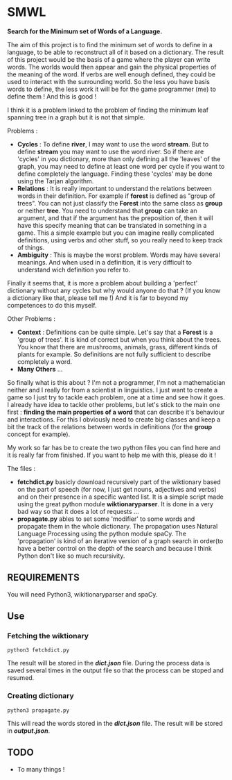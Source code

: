 # SMWL

**Search for the Minimum set of Words of a Language.**

The aim of this project is to find the minimum set of words to define in a language, to be able to reconstruct all of it based on a dictionary. The result of this project would be the basis of a game where the player can write words. The worlds would then appear and gain the physical properties of the meaning of the word. If verbs are well enough defined, they could be used to interact with the surrounding world.
So the less you have basis words to define, the less work it will be for the game programmer (me) to define them ! And this is good !

I think it is a problem linked to the problem of finding the minimum leaf spanning tree in a graph but it is not that simple.

Problems :
* **Cycles** : To define **river**, I may want to use the word **stream**. But to define **stream** you may want to use the word river. So if there are 'cycles' in you dictionary, more than only defining all the 'leaves' of the graph, you may need to define at least one word per cycle if you want to define completely the language. Finding these 'cycles' may be done using the Tarjan algorithm.
* **Relations** : It is really important to understand the relations between words in their definition. For example if **forest** is defined as "group of trees". You can not just classify the **Forest** into the same class as **group** or neither **tree**. You need to understand that **group** can take an argument, and that if the argument has the preposition of, then it will have this specify meaning that can be translated in something in a game. This a simple example but you can imagine really
  complicated definitions, using verbs and other stuff, so you really need to keep track of things.
* **Ambiguity** : This is maybe the worst problem. Words may have several meanings. And when used in a definition, it is very difficult to understand wich definition you refer to.

Finally it seems that, it is more a problem about building a 'perfect' dictionary without any cycles but why would anyone do that ? (If you know a dictionary like that, please tell me !) And it is far to beyond my competences to do this myself.

Other Problems :

* **Context** : Definitions can be quite simple. Let's say that a **Forest** is a 'group of trees'. It is kind of correct but when you think about the trees. You know that there are mushrooms, animals, grass, different kinds of plants for example. So definitions are not fully sufficient to describe completely a word.
* **Many Others** ...

So finally what is this about ? I'm not a programmer, I'm not a mathematician neither and I really for from a scientist in linguistics. I just want to create a game so I just try to tackle each problem, one at a time and see how it goes. I already have idea to tackle other problems, but let's stick to the main one first : **finding the main properties of a word** that can describe it's behaviour and interactions. For this I obviously need to create big classes and keep a bit the track of the
relations between words in definitions (for the **group** concept for example).

My work so far has be to create the two python files you can find here and it is really far from finished. If you want to help me with this, please do it !

The files :
* **fetchdict.py** basicly download recursively part of the wiktionary based on the part of speech (for now, I just get nouns, adjectives and verbs) and on their presence in a specific wanted list. It is a simple script made using the great python module **wiktionaryparser**. It is done in a very bad way so that it does a lot of requests ...
* **propagate.py** ables to set some 'modifier' to some words and propagate them in the whole dictionary. The propagation uses Natural Language Processing using the python module spaCy. The 'propagation' is kind of an iterative version of a graph search in order(to have a better control on the depth of the search and because I think Python don't like so much recursivity.

## REQUIREMENTS

You will need Python3, wikitionaryparser and spaCy.

## Use

### Fetching the wiktionary

```
python3 fetchdict.py
```
The result will be stored in the ***dict.json*** file. 
During the process data is saved several times in the output file so that the process can be stoped and resumed.

### Creating dictionary

```
python3 propagate.py
```

This will read the words stored in the ***dict.json*** file.
The result will be stored in ***output.json***.

## TODO

* To many things !
